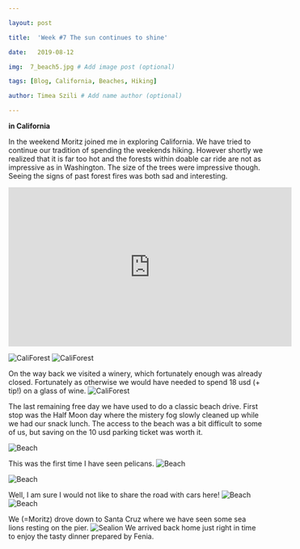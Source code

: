 ```yaml
---

layout: post

title:  'Week #7 The sun continues to shine'

date:   2019-08-12

img:  7_beach5.jpg # Add image post (optional)

tags: [Blog, California, Beaches, Hiking]

author: Timea Szili # Add name author (optional)

---
```


**in California**

In the weekend Moritz joined me in exploring California. We have tried to continue our tradition of spending the weekends hiking. However shortly we realized that it is far too hot and the forests within doable car ride are not as impressive as in Washington. The size of the trees were impressive though. Seeing the signs of past forest fires was both sad and interesting.

<iframe width="560" height="315" src="https://www.youtube.com/embed/6BjFrspFmHU" frameborder="0" allow="accelerometer; autoplay; encrypted-media; gyroscope; picture-in-picture" allowfullscreen></iframe>

![CaliForest]({{site.baseurl}}/assets/img/7_hike2.jpg) 
![CaliForest]({{site.baseurl}}/assets/img/7_hike3.jpg)

On the way back we visited a winery, which fortunately enough was already closed. Fortunately as otherwise we would have needed to spend 18 usd (+ tip!) on a glass of wine.
![CaliForest]({{site.baseurl}}/assets/img/7_hike4.jpg)

The last remaining free day we have used to do a classic beach drive. First stop was the Half Moon day where the mistery fog slowly cleaned up while we had our snack lunch. The access to the beach was a bit difficult to some of us, but saving on the 10 usd parking ticket was worth it. 

![Beach]({{site.baseurl}}/assets/img/7_beach4.jpg) 

This was the first time I have seen pelicans.
![Beach]({{site.baseurl}}/assets/img/7_beach8.jpg) 

![Beach]({{site.baseurl}}/assets/img/7_beach_7.jpg)

Well, I am sure I would not like to share the road with cars here!
![Beach]({{site.baseurl}}/assets/img/7_beach9.jpg)
![Beach]({{site.baseurl}}/assets/img/7_beach_10.jpg)


We (=Moritz) drove down to Santa Cruz where we have seen some sea lions resting on the pier.
![Sealion]({{site.baseurl}}/assets/img/7_beach_10.jpg)
We arrived back home just right in time to enjoy the tasty dinner prepared by Fenia.
